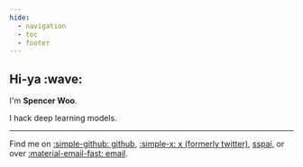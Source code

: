```yaml
---
hide:
  - navigation
  - toc
  - footer
---
```


<h2 markdown>Hi-ya :wave:</h2>

I'm **Spencer Woo**.

I hack deep learning models.

---

Find me on [:simple-github: github](https://github.com/spencerwooo), [:simple-x: x (formerly twitter)](https://x.com/realSpencerWoo), [sspai](https://sspai.com/u/spencerwoo/posts), or over [:material-email-fast: email](mailto:spencer.wushangbo@gmail.com).